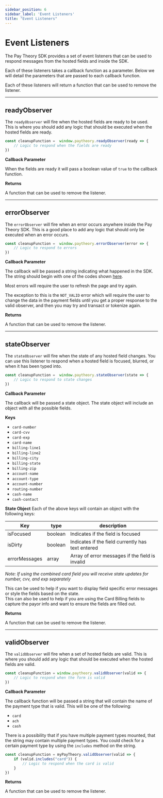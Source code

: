 ```yaml
---
sidebar_position: 6
sidebar_label: 'Event Listeners'
title: "Event Listeners"
---
```


# Event Listeners

The Pay Theory SDK provides a set of event listeners that can be used to respond messages from the hosted fields and inside the SDK.

Each of these listeners takes a callback function as a parameter. Below we will detail the parameters that are passed to each callback function.

Each of these listeners will return a function that can be used to remove the listener.

***
## readyObserver

The `readyObserver` will fire when the hosted fields are ready to be used. This is where you should add any logic that should be executed when the hosted fields are ready.

```javascript
const cleanupFunction =  window.paytheory.readyObserver(ready => {
    // Logic to respond when the fields are ready
})
```

**Callback Parameter**

When the fields are ready it will pass a boolean value of `true` to the callback function.

**Returns**

A function that can be used to remove the listener.

***
## errorObserver

The `errorObserver` will fire when an error occurs anywhere inside the Pay Theory SDK. This is a good place to add any logic that should only be executed when an error occurs.

```javascript
const cleanupFunction =  window.paytheory.errorObserver(error => {
    // Logic to respond to errors
})
```

**Callback Parameter**

The callback will be passed a string indicating what happened in the SDK. The string should begin with one of the codes shown [here](ERRORS).

Most errors will require the user to refresh the page and try again.

The exception to this is the `NOT_VALID` error which will require the user to change the data in the payment fields until you get a proper response to the valid observer, and then you may try and transact or tokenize again.

**Returns**

A function that can be used to remove the listener.

***
## stateObserver

The `stateObserver` will fire when the state of any hosted field changes. You can use this listener to respond when a hosted field is focused, blurred, or when it has been typed into.

```javascript
const cleanupFunction =  window.paytheory.stateObserver(state => {
    // Logic to respond to state changes
})
```

**Callback Parameter**

The callback will be passed a state object. The state object will include an object with all the possible fields.

**Keys**

- `card-number`
- `card-cvv`
- `card-exp`
- `card-name`
- `billing-line1`
- `billing-line2`
- `billing-city`
- `billing-state`
- `billing-zip`
- `account-name`
- `account-type`
- `account-number`
- `routing-number`
- `cash-name`
- `cash-contact`

**State Object**
Each of the above keys will contain an object with the following keys:

|Key                |type         |       description                     |
|-------------------|-------------|---------------------------------------|     
|isFocused          |boolean      |Indicates if the field is focused|
|isDirty            |boolean      |Indicates if the field currently has text entered|
|errorMessages      |array        |Array of error messages if the field is invalid|

*Note: If using the combined card field you will receive state updates for number, cvv, and exp separately*

This can be used to help if you want to display field specific error messages or style the fields based on the state.  
This can also be used to help if you are using the Card Billing fields to capture the payor info and want to ensure the fields are filled out.

**Returns**

A function that can be used to remove the listener.

***
## validObserver

The `validObserver` will fire when a set of hosted fields are valid. This is where you should add any logic that should be executed when the hosted fields are valid.

```javascript
const cleanupFunction = window.paytheory.validObserver(valid => {
    // Logic to respond when the form is valid
})
```

**Callback Parameter**

The callback function will be passed a string that will contain the name of the payment type that is valid. This will be one of the following:

- `card`
- `ach`
- `cash`

There is a possibility that if you have multiple payment types mounted, that the string may contain multiple payment types. You could check for a certain payment type by using the `includes` method on the string.

```javascript
const cleanupFunction = myPayTheory.validObserver(valid => {
    if (valid.includes("card")) {
        // Logic to respond when the card is valid
    }
})
```

**Returns**

A function that can be used to remove the listener.